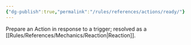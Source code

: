 ```yaml
---
{"dg-publish":true,"permalink":"/rules/references/actions/ready/"}
---
```


Prepare an Action in response to a trigger; resolved as a [[Rules/References/Mechanics/Reaction\|Reaction]].